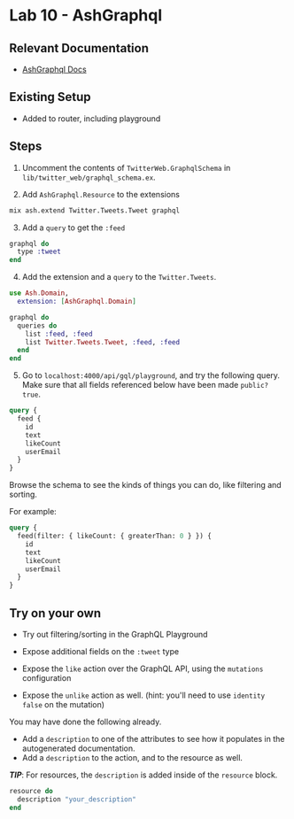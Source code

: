 # Lab 10 - AshGraphql

## Relevant Documentation

- [AshGraphql Docs](https://hexdocs.pm/ash_graphql/getting-started-with-graphql.html)

## Existing Setup

- Added to router, including playground

## Steps

1. Uncomment the contents of `TwitterWeb.GraphqlSchema` in `lib/twitter_web/graphql_schema.ex`.

2. Add `AshGraphql.Resource` to the extensions

```bash
mix ash.extend Twitter.Tweets.Tweet graphql
```

3. Add a `query` to get the `:feed`

```elixir
graphql do
  type :tweet
end
```

4. Add the extension and a `query` to the `Twitter.Tweets`.

```elixir
use Ash.Domain,
  extension: [AshGraphql.Domain]

graphql do
  queries do
    list :feed, :feed
    list Twitter.Tweets.Tweet, :feed, :feed
  end
end
```

5. Go to `localhost:4000/api/gql/playground`, and try the following query.
Make sure that all fields referenced below have been made `public? true`.

```graphql
query {
  feed {
    id
    text
    likeCount
    userEmail
  }
}
```

Browse the schema to see the kinds of things you can do, like filtering and sorting.

For example:

```graphql
query {
  feed(filter: { likeCount: { greaterThan: 0 } }) {
    id
    text
    likeCount
    userEmail
  }
}
```

## Try on your own

- Try out filtering/sorting in the GraphQL Playground

- Expose additional fields on the `:tweet` type

- Expose the `like` action over the GraphQL API, using the `mutations` configuration

- Expose the `unlike` action as well. (hint: you'll need to use `identity false` on the mutation)

You may have done the following already.

- Add a `description` to one of the attributes to see how it populates in the autogenerated documentation.
- Add a `description` to the action, and to the resource as well.

**_TIP_**: For resources, the `description` is added inside of the `resource` block.

```elixir
resource do
  description "your_description"
end
```
